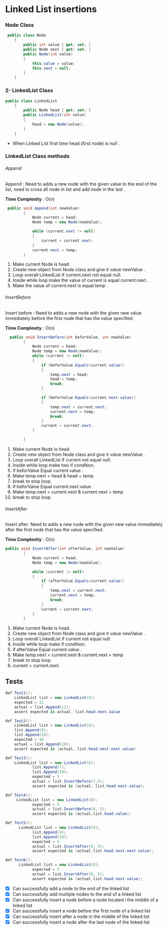 # Linked List insertions




###  Node Class

```C#
 public class Node
    {
        public int value { get; set; }
        public Node next { get; set; }
        public Node(int value)
        {
            this.value = value;
            this.next = null;
        }
    }
```



### 2- LinkedList Class


```C#
public class LinkedList
    {
        public Node head { get; set; }
        public LinkedList(int value)
        {
            head = new Node(value);
        }
    }
```

- When Linked List first time head (first node) is null .

### LinkedList Class methods

###### Append
Append : Need to adds a new node with the given value to the end of the list, need to cross all node in list and add node in the last .

****Time Complexity**** : O(n)
```C#
 public void Append(int newValue)
        {
            Node current = head;
            Node temp = new Node(newValue);

            while (current.next != null)
            {
                current = current.next;
            }
            current.next = temp;
        }
```

1. Make current Node is head.
2. Create new object from Node class and give it value newValue .
3. Loop overall LinkedList if current.next not equal null.
4. Inside while loop make the value of current is equal current.next .
5. Make the value of current.next is equal temp .

###### InsertBefore

Insert before : Need to adds a new node with the given new value immediately before the first node that has the value specified.
 
****Time Complexity**** : O(n)

```C#
  public void InsertBefore(int beforValue, int newValue)
        {
            Node current = head;
            Node temp = new Node(newValue);
            while (current != null)
            {
                if (beforValue.Equals(current.value))
                {
                    temp.next = head;
                    head = temp;
                    break;
                }

                if (beforValue.Equals(current.next.value))
                {
                    temp.next = current.next;
                    current.next = temp;
                    break;
                }
                current = current.next;
            }

        }
```


1. Make current Node is head.
2. Create new object from Node class and give it value newValue .
3. Loop overall LinkedList if current not equal null.
4. Inside while loop make two if condition.
5. if beforValue Equal current.value .
6. Make temp.next = head &  head = temp
7. break to stop loop.
8. if beforValue Equal current.next.value .
9. Make temp.next = current.next & current.next = temp
10. break to stop loop.
                    
           

###### InsertAfter


Insert after: Need to adds a new node with the given new value immediately after the first node that has the value specified.

****Time Complexity**** : O(n)

```C#
public void InsertAfter(int afterValue, int newValue)
        {
            Node current = head;
            Node temp = new Node(newValue);

            while (current != null)
            {
                if (afterValue.Equals(current.value))
                {
                    temp.next = current.next;
                    current.next = temp;
                    break;
                }
                current = current.next;
            }
        }
```

1. Make current Node is head.
2. Create new object from Node class and give it value newValue .
3. Loop overall LinkedList if current not equal null.
4. Inside while loop make if condition.
5. if afterValue Equal current.value .
6. Make temp.next = current.next &  current.next = temp
7. break to stop loop.
8. current = current.next.


## Tests


```C#
def Test1():
    LinkedList list = new LinkedList(8);
    expected = 11
    actual = list.Append(11);
    assert expected is actual, list.head.next.value
```

```C#
def Test2():
    LinkedList list = new LinkedList(8);
    list.Append(9);
    list.Append(10);
    expected = 10
    actual = list.Append(10);
    assert expected is (actual, list.head.next.next.value)
```
```C#
def Test3():
    LinkedList list = new LinkedList(8);
            list.Append(7);
            list.Append(10);
            expected = 5
            actual = list.InsertBefore(7,5);
            assert expected is (actual, list.head.next.value);
```
```C#
def Test4():
     LinkedList list = new LinkedList(8);
            expected = 5
            actual = list.InsertBefore(8, 5);
            assert expected is (actual,list.head.value);
```
```C#
def Test5():
      LinkedList list = new LinkedList(8);
            list.Append(9);
            list.Append(10);
            expected = 5
            actual = list.InsertAfter(9, 5);
            assert expected is (actual,list.head.next.next.value);
```
```C#
def Test6():
      LinkedList list = new LinkedList(8);
            expected = 5
            actual = list.InsertAfter(8, 5);
            assert expected is (actual,list.head.next.value);
```





- [x] Can successfully add a node to the end of the linked list
- [x] Can successfully add multiple nodes to the end of a linked list
- [x] Can successfully insert a node before a node located i the middle of a linked list
- [x] Can successfully insert a node before the first node of a linked list
- [x] Can successfully insert after a node in the middle of the linked list
- [x] Can successfully insert a node after the last node of the linked list
